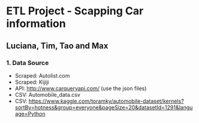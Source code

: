 # **ETL Project  -  Scapping Car information**
##  Luciana, Tim, Tao and Max


### 1. Data Source
- Scraped:   Autolist.com
- Scraped:   Kijiji
- API:          http://www.carqueryapi.com/  (use the json files)
- CSV:        Automobile_data.csv
- CSV:        https://www.kaggle.com/toramky/automobile-dataset/kernels?sortBy=hotness&group=everyone&pageSize=20&datasetId=1291&language=Python
